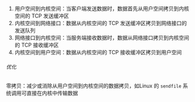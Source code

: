 1. 用户空间到内核空间：当客户端发送数据时，数据首先从用户空间拷贝到内核空间的 TCP 发送缓冲区
2. 内核空间到网络接口：数据从内核空间的 TCP 发送缓冲区拷贝到网络接口的发送队列
3. 网络接口到内核空间：当服务端接收数据时，数据从网络接口拷贝到内核空间的 TCP 接收缓冲区
4. 内核空间到用户空间：数据从内核空间的 TCP 接收缓冲区拷贝到用户空间

###### 优化

零拷贝：减少或消除从用户空间到内核空间的数据拷贝，如Linux 的 `sendfile` 系统调用可直接在内核中传输数据



